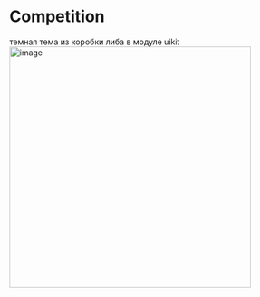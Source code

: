 # Competition
темная тема из коробки
либа в модуле uikit
<img width="426" alt="image" src="https://user-images.githubusercontent.com/18727272/233790598-6d0f3d82-b46f-4b1a-99f4-4ba109fc1f65.png">
